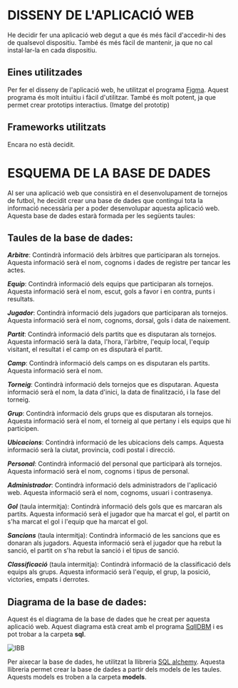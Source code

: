 # DISSENY DE L'APLICACIÓ WEB
He decidir fer una aplicació web degut a que és més fàcil d'accedir-hi des de qualsevol dispositiu. També és més fàcil de mantenir, ja que no cal instal·lar-la en cada dispositiu.

## Eines utilitzades
Per fer el disseny de l'aplicació web, he utilitzat el programa [Figma](https://www.figma.com/). Aquest programa és molt intuïtiu i fàcil d'utilitzar. També és molt potent, ja que permet crear prototips interactius. (Imatge del prototip)

## Frameworks utilitzats
Encara no està decidit.

# ESQUEMA DE LA BASE DE DADES
Al ser una aplicació web que consistirà en el desenvolupament de tornejos de futbol, he decidit crear una base de dades que contingui tota la informació necessària per a poder desenvolupar aquesta aplicació web. Aquesta base de dades estarà formada per les següents taules:

## Taules de la base de dades:

 ***Arbitre***: Contindrà informació dels àrbitres que participaran als tornejos. Aquesta informació serà el nom, cognoms i dades de registre per tancar les actes.
 
 ***Equip***: Contindrà informació dels equips que participaran als tornejos. Aquesta informació serà el nom, escut, gols a favor i en contra, punts i resultats.
 
 ***Jugador***: Contindrà informació dels jugadors que participaran als tornejos. Aquesta informació serà el nom, cognoms, dorsal, gols i data de naixement.

 ***Partit***: Contindrà informació dels partits que es disputaran als tornejos. Aquesta informació serà la data, l'hora, l'àrbitre, l'equip local, l'equip visitant, el resultat i el camp on es disputarà el partit.

 ***Camp***: Contindrà informació dels camps on es disputaran els partits. Aquesta informació serà el nom.

 ***Torneig***: Contindrà informació dels tornejos que es disputaran. Aquesta informació serà el nom, la data d'inici, la data de finalització, i la fase del torneig.

 ***Grup***: Contindrà informació dels grups que es disputaran als tornejos. Aquesta informació serà el nom, el torneig al que pertany i els equips que hi participen.

 ***Ubicacions***: Contindrà informació de les ubicacions dels camps. Aquesta informació serà la ciutat, provincia, codi postal i direcció.

 ***Personal***: Contindrà informació del personal que participarà als tornejos. Aquesta informació serà el nom, cognoms i tipus de personal.
 
 ***Administrador***: Contindrà informació dels administradors de l'aplicació web. Aquesta informació serà el nom, cognoms, usuari i contrasenya.

 ***Gol*** (taula intermitja): Contindrà informació dels gols que es marcaran als partits. Aquesta informació serà el jugador que ha marcat el gol, el partit on s'ha marcat el gol i l'equip que ha marcat el gol.

***Sancions*** (taula intermitja): Contindrà informació de les sancions que es donaran als jugadors. Aquesta informació serà el jugador que ha rebut la sanció, el partit on s'ha rebut la sanció i el tipus de sanció.

***Classificació*** (taula intermitja): Contindrà informació de la classificació dels equips als grups. Aquesta informació serà l'equip, el grup, la posició, victories, empats i derrotes.

## Diagrama de la base de dades:

Aquest és el diagrama de la base de dades que he creat per aquesta aplicació web. Aquest diagrama està creat amb el programa [SqlIDBM](https://app.sqldbm.com/) i es pot trobar a la carpeta **sql**.

![IBB](https://i.ibb.co/sjnTzrN/diagrama-ER-bbdd.png)

Per aixecar la base de dades, he utilitzat la llibreria [SQL alchemy](https://www.sqlalchemy.org/). Aquesta llibreria permet crear la base de dades a partir dels models de les taules. Aquests models es troben a la carpeta **models**.